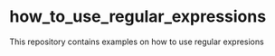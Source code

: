 # how_to_use_regular_expressions
 This repository contains examples on how to use regular expresions

